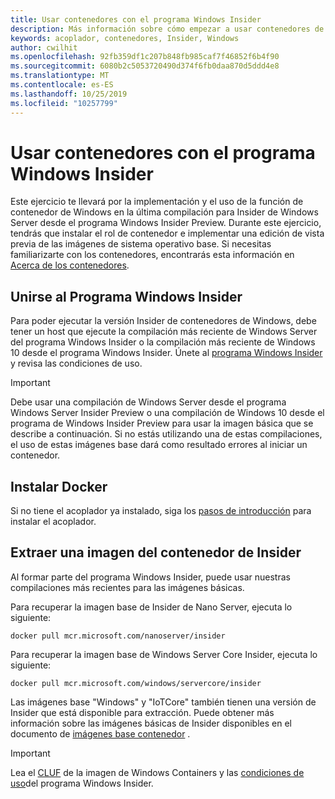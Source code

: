 ```yaml
---
title: Usar contenedores con el programa Windows Insider
description: Más información sobre cómo empezar a usar contenedores de Windows con el programa Windows Insider
keywords: acoplador, contenedores, Insider, Windows
author: cwilhit
ms.openlocfilehash: 92fb359df1c207b848fb985caf7f46852f6b4f90
ms.sourcegitcommit: 6080b2c5053720490d374f6fb0daa870d5ddd4e8
ms.translationtype: MT
ms.contentlocale: es-ES
ms.lasthandoff: 10/25/2019
ms.locfileid: "10257799"
---
```

# <a name="use-containers-with-the-windows-insider-program"></a>Usar contenedores con el programa Windows Insider

Este ejercicio te llevará por la implementación y el uso de la función de contenedor de Windows en la última compilación para Insider de Windows Server desde el programa Windows Insider Preview. Durante este ejercicio, tendrás que instalar el rol de contenedor e implementar una edición de vista previa de las imágenes de sistema operativo base. Si necesitas familiarizarte con los contenedores, encontrarás esta información en [Acerca de los contenedores](../about/index.md).

## <a name="join-the-windows-insider-program"></a>Unirse al Programa Windows Insider

Para poder ejecutar la versión Insider de contenedores de Windows, debe tener un host que ejecute la compilación más reciente de Windows Server del programa Windows Insider o la compilación más reciente de Windows 10 desde el programa Windows Insider. Únete al [programa Windows Insider](https://insider.windows.com/GettingStarted) y revisa las condiciones de uso.

> [!IMPORTANT]
> Debe usar una compilación de Windows Server desde el programa Windows Server Insider Preview o una compilación de Windows 10 desde el programa de Windows Insider Preview para usar la imagen básica que se describe a continuación. Si no estás utilizando una de estas compilaciones, el uso de estas imágenes base dará como resultado errores al iniciar un contenedor.

## <a name="install-docker"></a>Instalar Docker

Si no tiene el acoplador ya instalado, siga los [pasos de introducción](../quick-start/set-up-environment.md) para instalar el acoplador.

## <a name="pull-an-insider-container-image"></a>Extraer una imagen del contenedor de Insider

Al formar parte del programa Windows Insider, puede usar nuestras compilaciones más recientes para las imágenes básicas.

Para recuperar la imagen base de Insider de Nano Server, ejecuta lo siguiente:

```console
docker pull mcr.microsoft.com/nanoserver/insider
```

Para recuperar la imagen base de Windows Server Core Insider, ejecuta lo siguiente:

```console
docker pull mcr.microsoft.com/windows/servercore/insider
```

Las imágenes base "Windows" y "IoTCore" también tienen una versión de Insider que está disponible para extracción. Puede obtener más información sobre las imágenes básicas de Insider disponibles en el documento de [imágenes base contenedor](../manage-containers/container-base-images.md) .

> [!IMPORTANT]
> Lea el [CLUF](../images-eula.md ) de la imagen de Windows Containers y las [condiciones de uso](https://www.microsoft.com/software-download/windowsinsiderpreviewserver)del programa Windows Insider.
